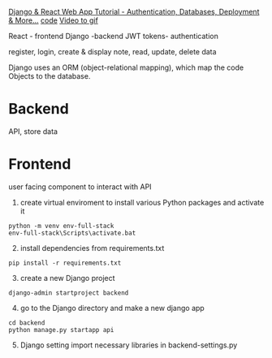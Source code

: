 [Django & React Web App Tutorial - Authentication, Databases, Deployment & More...](https://www.youtube.com/watch?v=c-QsfbznSXI&ab_channel=TechWithTim)
[code](https://github.com/techwithtim/Django-React-Full-Stack-App)
[Video to gif](https://www.veed.io/edit/7a908f6f-583c-498c-8f47-28ad48017034/media)

React  - frontend
Django -backend
JWT tokens- authentication

register, login, create & display note, 
read, update,  delete data

Django uses an ORM (object-relational mapping), which map the code Objects to the database. 

# Backend
API, store data

# Frontend
user facing component to interact with API

1. create virtual enviroment to install various Python packages and activate it 
```
python -m venv env-full-stack
env-full-stack\Scripts\activate.bat
```
2. install dependencies from requirements.txt
```
pip install -r requirements.txt
```
3. create a new Django project
``` 
django-admin startproject backend
```
4. go to the Django directory and make a new django app
```
cd backend
python manage.py startapp api
```
5. Django setting
import necessary libraries in backend-settings.py